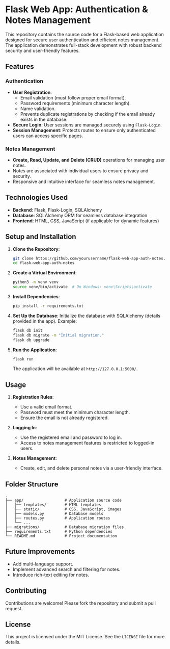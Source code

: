 # Flask Web App: Authentication & Notes Management

This repository contains the source code for a Flask-based web application designed for secure user authentication and efficient notes management. The application demonstrates full-stack development with robust backend security and user-friendly features.

## Features

### Authentication
- **User Registration**: 
  - Email validation (must follow proper email format).
  - Password requirements (minimum character length).
  - Name validation.
  - Prevents duplicate registrations by checking if the email already exists in the database.
- **Secure Login**: User sessions are managed securely using `Flask-Login`.
- **Session Management**: Protects routes to ensure only authenticated users can access specific pages.

### Notes Management
- **Create, Read, Update, and Delete (CRUD)** operations for managing user notes.
- Notes are associated with individual users to ensure privacy and security.
- Responsive and intuitive interface for seamless notes management.

## Technologies Used

- **Backend**: Flask, Flask-Login, SQLAlchemy
- **Database**: SQLAlchemy ORM for seamless database integration
- **Frontend**: HTML, CSS, JavaScript (if applicable for dynamic features)

## Setup and Installation

1. **Clone the Repository**:
   ```bash
   git clone https://github.com/yourusername/flask-web-app-auth-notes.git
   cd flask-web-app-auth-notes
   ```

2. **Create a Virtual Environment**:
   ```bash
   python3 -m venv venv
   source venv/bin/activate  # On Windows: venv\Scripts\activate
   ```

3. **Install Dependencies**:
   ```bash
   pip install -r requirements.txt
   ```

4. **Set Up the Database**:
   Initialize the database with SQLAlchemy (details provided in the app). Example:
   ```bash
   flask db init
   flask db migrate -m "Initial migration."
   flask db upgrade
   ```

5. **Run the Application**:
   ```bash
   flask run
   ```
   The application will be available at `http://127.0.0.1:5000/`.

## Usage

1. **Registration Rules**:
   - Use a valid email format.
   - Password must meet the minimum character length.
   - Ensure the email is not already registered.

2. **Logging In**:
   - Use the registered email and password to log in.
   - Access to notes management features is restricted to logged-in users.

3. **Notes Management**:
   - Create, edit, and delete personal notes via a user-friendly interface.


## Folder Structure
```
.
├── app/                  # Application source code
│   ├── templates/        # HTML templates
│   ├── static/           # CSS, JavaScript, images
│   ├── models.py         # Database models
│   ├── routes.py         # Application routes
│   └── ...
├── migrations/           # Database migration files
├── requirements.txt      # Python dependencies
└── README.md             # Project documentation
```

## Future Improvements
- Add multi-language support.
- Implement advanced search and filtering for notes.
- Introduce rich-text editing for notes.

## Contributing

Contributions are welcome! Please fork the repository and submit a pull request.

## License

This project is licensed under the MIT License. See the `LICENSE` file for more details.
